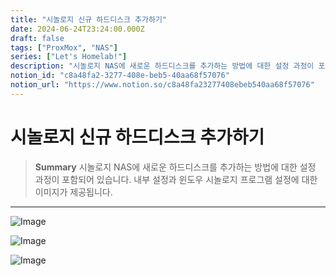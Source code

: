```yaml
---
title: "시놀로지 신규 하드디스크 추가하기"
date: 2024-06-24T23:24:00.000Z
draft: false
tags: ["ProxMox", "NAS"]
series: ["Let's Homelab!"]
description: "시놀로지 NAS에 새로운 하드디스크를 추가하는 방법에 대한 설정 과정이 포함되어 있습니다. 내부 설정과 윈도우 시놀로지 프로그램 설정에 대한 이미지가 제공됩니다."
notion_id: "c8a48fa2-3277-408e-beb5-40aa68f57076"
notion_url: "https://www.notion.so/c8a48fa23277408ebeb540aa68f57076"
---
```


# 시놀로지 신규 하드디스크 추가하기

> **Summary**
> 시놀로지 NAS에 새로운 하드디스크를 추가하는 방법에 대한 설정 과정이 포함되어 있습니다. 내부 설정과 윈도우 시놀로지 프로그램 설정에 대한 이미지가 제공됩니다.

---


![Image](https://prod-files-secure.s3.us-west-2.amazonaws.com/09ccd4d5-876c-4bba-bbdf-cc77a0a11257/f260aca4-0924-4d99-a317-e4da8bd51745/Untitled.png?X-Amz-Algorithm=AWS4-HMAC-SHA256&X-Amz-Content-Sha256=UNSIGNED-PAYLOAD&X-Amz-Credential=ASIAZI2LB4667UL3HOP4%2F20250724%2Fus-west-2%2Fs3%2Faws4_request&X-Amz-Date=20250724T080851Z&X-Amz-Expires=3600&X-Amz-Security-Token=IQoJb3JpZ2luX2VjEAAaCXVzLXdlc3QtMiJHMEUCIQDQTT8C0zW52DetBYHGFEpdbXnNEdrnOSw4Im%2Fjkg3XOQIgT8S1iOjP5TP%2FzxOUz71FNbrmRNMzZ%2FDo4ibkvNPJap8q%2FwMIKRAAGgw2Mzc0MjMxODM4MDUiDDCCS6P5m6bPIpkzGircA11AqDY%2F1F7wcDyxW1skrUuuPQ5ENQvXDOFF%2FJSICLjuzVLJXcG%2Bqku3duwOf4L1Br0DXftUZe8jIdVAgHrooJb0ZnFKSpPnUojvY8diMGbZook%2Fd80z5dNNcDlVVO7pooMAy8bfA%2FsTeDdirjmabxqdgIo6rkSreNWXGOR0Tcjpi96OKgPo1Bq%2BHxfOnQ9kZq0HVX%2BMguywzl00OMqPa1f7Gz7Vt7NcMce%2BUJu1tk4bw7N1EQwxKLbEGu7KkuTMTLzgZRRQ49q5ywqOR%2BDw9JM%2Bn7UKCiPLxjg0LpZEh6ws96obDsT3rK8x0YRbhIYQvz2F%2FCTV%2Bk2CH16kQZhY3R4BKjZFVPV6U1yDxxcdtVGFaMjOhEhS7XQwwAwojL4NgHr6X9EbZ5663x3MQ%2Fj1pH5LGScHzcPclB7AaRit%2FAKWHaTU4IX2c4ddFaS4mkZRk5si8ZfYI6hQI3kSI%2FvexaQrDZCYCZH1b4ZFuYiTYyazX%2Ff6V6f9OK570Y9GbSAIS3AAFJYFbxTp%2FoynIca9W53zuBAh2zgdybGWHhM8%2F9xv0DrjN0QGB12F5O8SGPxg7sztUOHfDYtbxJ6rg8JFEpNRVJnQUq7v6zFVfFChOuA%2BWvZe%2FYkIcINJZlhdMPjPh8QGOqUB3LJNGCyfGInuM0YjDLJ6Eez4mWCcsZXIKhveUabMLzO8Xgbxe34v75pVB1wEp46pnaRGBJWSoKhuA1NsVw2b97Lz39Kcutv0QdcNK5GrsPVlrkfFnUUSqHH2uGmqSGopRmz5yc9JEXd8N7FgAlYyTKwsK152GggECaE4%2B1K5bGFRRTWb0hN3OXkySEMNgv97qHZP4bg%2FOIo0v4JLnJbbU4RUV8Yj&X-Amz-Signature=05278bd2ab4aa284c3fe7f492e35b7341407f89261a1ec80fa9ee583d7b801c9&X-Amz-SignedHeaders=host&x-amz-checksum-mode=ENABLED&x-id=GetObject)

![Image](https://prod-files-secure.s3.us-west-2.amazonaws.com/09ccd4d5-876c-4bba-bbdf-cc77a0a11257/c2a512ef-543f-44bf-917f-7da6590da821/Untitled.png?X-Amz-Algorithm=AWS4-HMAC-SHA256&X-Amz-Content-Sha256=UNSIGNED-PAYLOAD&X-Amz-Credential=ASIAZI2LB4667UL3HOP4%2F20250724%2Fus-west-2%2Fs3%2Faws4_request&X-Amz-Date=20250724T080851Z&X-Amz-Expires=3600&X-Amz-Security-Token=IQoJb3JpZ2luX2VjEAAaCXVzLXdlc3QtMiJHMEUCIQDQTT8C0zW52DetBYHGFEpdbXnNEdrnOSw4Im%2Fjkg3XOQIgT8S1iOjP5TP%2FzxOUz71FNbrmRNMzZ%2FDo4ibkvNPJap8q%2FwMIKRAAGgw2Mzc0MjMxODM4MDUiDDCCS6P5m6bPIpkzGircA11AqDY%2F1F7wcDyxW1skrUuuPQ5ENQvXDOFF%2FJSICLjuzVLJXcG%2Bqku3duwOf4L1Br0DXftUZe8jIdVAgHrooJb0ZnFKSpPnUojvY8diMGbZook%2Fd80z5dNNcDlVVO7pooMAy8bfA%2FsTeDdirjmabxqdgIo6rkSreNWXGOR0Tcjpi96OKgPo1Bq%2BHxfOnQ9kZq0HVX%2BMguywzl00OMqPa1f7Gz7Vt7NcMce%2BUJu1tk4bw7N1EQwxKLbEGu7KkuTMTLzgZRRQ49q5ywqOR%2BDw9JM%2Bn7UKCiPLxjg0LpZEh6ws96obDsT3rK8x0YRbhIYQvz2F%2FCTV%2Bk2CH16kQZhY3R4BKjZFVPV6U1yDxxcdtVGFaMjOhEhS7XQwwAwojL4NgHr6X9EbZ5663x3MQ%2Fj1pH5LGScHzcPclB7AaRit%2FAKWHaTU4IX2c4ddFaS4mkZRk5si8ZfYI6hQI3kSI%2FvexaQrDZCYCZH1b4ZFuYiTYyazX%2Ff6V6f9OK570Y9GbSAIS3AAFJYFbxTp%2FoynIca9W53zuBAh2zgdybGWHhM8%2F9xv0DrjN0QGB12F5O8SGPxg7sztUOHfDYtbxJ6rg8JFEpNRVJnQUq7v6zFVfFChOuA%2BWvZe%2FYkIcINJZlhdMPjPh8QGOqUB3LJNGCyfGInuM0YjDLJ6Eez4mWCcsZXIKhveUabMLzO8Xgbxe34v75pVB1wEp46pnaRGBJWSoKhuA1NsVw2b97Lz39Kcutv0QdcNK5GrsPVlrkfFnUUSqHH2uGmqSGopRmz5yc9JEXd8N7FgAlYyTKwsK152GggECaE4%2B1K5bGFRRTWb0hN3OXkySEMNgv97qHZP4bg%2FOIo0v4JLnJbbU4RUV8Yj&X-Amz-Signature=076e980a02537c7eadd49d0eb621af1ea0adaddacc517a626f9b83d1ad0a0979&X-Amz-SignedHeaders=host&x-amz-checksum-mode=ENABLED&x-id=GetObject)

![Image](https://prod-files-secure.s3.us-west-2.amazonaws.com/09ccd4d5-876c-4bba-bbdf-cc77a0a11257/ceaa567c-2988-4e48-ab8b-24c3e6fb29f2/Untitled.png?X-Amz-Algorithm=AWS4-HMAC-SHA256&X-Amz-Content-Sha256=UNSIGNED-PAYLOAD&X-Amz-Credential=ASIAZI2LB4667UL3HOP4%2F20250724%2Fus-west-2%2Fs3%2Faws4_request&X-Amz-Date=20250724T080851Z&X-Amz-Expires=3600&X-Amz-Security-Token=IQoJb3JpZ2luX2VjEAAaCXVzLXdlc3QtMiJHMEUCIQDQTT8C0zW52DetBYHGFEpdbXnNEdrnOSw4Im%2Fjkg3XOQIgT8S1iOjP5TP%2FzxOUz71FNbrmRNMzZ%2FDo4ibkvNPJap8q%2FwMIKRAAGgw2Mzc0MjMxODM4MDUiDDCCS6P5m6bPIpkzGircA11AqDY%2F1F7wcDyxW1skrUuuPQ5ENQvXDOFF%2FJSICLjuzVLJXcG%2Bqku3duwOf4L1Br0DXftUZe8jIdVAgHrooJb0ZnFKSpPnUojvY8diMGbZook%2Fd80z5dNNcDlVVO7pooMAy8bfA%2FsTeDdirjmabxqdgIo6rkSreNWXGOR0Tcjpi96OKgPo1Bq%2BHxfOnQ9kZq0HVX%2BMguywzl00OMqPa1f7Gz7Vt7NcMce%2BUJu1tk4bw7N1EQwxKLbEGu7KkuTMTLzgZRRQ49q5ywqOR%2BDw9JM%2Bn7UKCiPLxjg0LpZEh6ws96obDsT3rK8x0YRbhIYQvz2F%2FCTV%2Bk2CH16kQZhY3R4BKjZFVPV6U1yDxxcdtVGFaMjOhEhS7XQwwAwojL4NgHr6X9EbZ5663x3MQ%2Fj1pH5LGScHzcPclB7AaRit%2FAKWHaTU4IX2c4ddFaS4mkZRk5si8ZfYI6hQI3kSI%2FvexaQrDZCYCZH1b4ZFuYiTYyazX%2Ff6V6f9OK570Y9GbSAIS3AAFJYFbxTp%2FoynIca9W53zuBAh2zgdybGWHhM8%2F9xv0DrjN0QGB12F5O8SGPxg7sztUOHfDYtbxJ6rg8JFEpNRVJnQUq7v6zFVfFChOuA%2BWvZe%2FYkIcINJZlhdMPjPh8QGOqUB3LJNGCyfGInuM0YjDLJ6Eez4mWCcsZXIKhveUabMLzO8Xgbxe34v75pVB1wEp46pnaRGBJWSoKhuA1NsVw2b97Lz39Kcutv0QdcNK5GrsPVlrkfFnUUSqHH2uGmqSGopRmz5yc9JEXd8N7FgAlYyTKwsK152GggECaE4%2B1K5bGFRRTWb0hN3OXkySEMNgv97qHZP4bg%2FOIo0v4JLnJbbU4RUV8Yj&X-Amz-Signature=a198841498cc8df244e547eb3224dc689098a43deeb215950abdf546ad9daf9a&X-Amz-SignedHeaders=host&x-amz-checksum-mode=ENABLED&x-id=GetObject)

